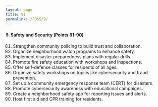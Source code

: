 ```yaml
---
layout: page
title: 9)
permalink: /FOSS/9/
---
```


#### 9. Safety and Security (Points 81-90)

81. Strengthen community policing to build trust and collaboration.
82. Organize neighborhood watch programs to enhance safety.
83. Implement disaster preparedness plans with regular drills.
84. Promote fire safety education with workshops and inspections.
85. Offer self-defense classes for residents of all ages.
86. Organize safety workshops on topics like cybersecurity and fraud prevention.
87. Set up a community emergency response team (CERT) for disasters.
88. Promote cybersecurity awareness with educational campaigns.
89. Create a neighborhood safety app for reporting issues and alerts.
90. Host first aid and CPR training for residents.
